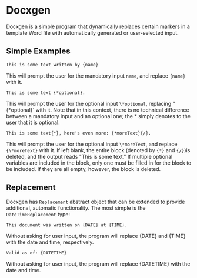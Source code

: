 # Docxgen
Docxgen is a simple program that dynamically replaces certain markers in a template Word file with automatically generated or user-selected input.

## Simple Examples
```This is some text written by {name}```

This will prompt the user for the mandatory input `name`, and replace `{name}` with it.


```This is some text {*optional}.```

This will prompt the user for the optional input `\*optional`, replacing "{*optional}` with it. Note that in this context, there is no technical difference between a mandatory input and an optional one; the * simply denotes to the user that it is optional.


```This is some text{*}, here's even more: {*moreText}{/}.```

This will prompt the user for the optional input `\*moreText`, and replace `{\*moreText}` with it. If left blank, the entire block (denoted by `{*}` and `{/}`)is deleted, and the output reads "This is some text."
If multiple optional variables are included in the block, only one must be filled in for the block to be included. If they are all empty, however, the block is deleted.


## Replacement
Docxgen has `Replacement` abstract object that can be extended to provide additional, automatic functionality. The most simple is the `DateTimeReplacement` type:

```This document was written on {DATE} at {TIME}.```

Without asking for user input, the program will replace {DATE} and {TIME} with the date and time, respectively.


```Valid as of: {DATETIME}```

Without asking for user input, the program will replace {DATETIME} with the date and time.
